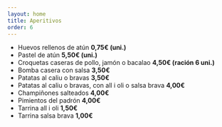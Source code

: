 ```yaml
---
layout: home
title: Aperitivos
order: 6
---
```


- Huevos rellenos de atún **0,75€ (uni.)**
- Pastel de atún **5,50€ (uni.)**
- Croquetas caseras de pollo, jamón o bacalao **4,50€ (ración 6 uni.)**
- Bomba casera con salsa **3,50€**
- Patatas al caliu o bravas **3,50€**
- Patatas al caliu o bravas, con all i oli o salsa brava **4,00€**
- Champiñones salteados **4,00€**
- Pimientos del padrón **4,00€**
- Tarrina all i oli **1,50€**
- Tarrina salsa brava **1,00€**
